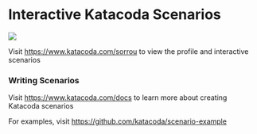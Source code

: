 # Interactive Katacoda Scenarios

[![](http://shields.katacoda.com/katacoda/sorrou/count.svg)](https://www.katacoda.com/sorrou "Get your profile on Katacoda.com")

Visit https://www.katacoda.com/sorrou to view the profile and interactive scenarios

### Writing Scenarios
Visit https://www.katacoda.com/docs to learn more about creating Katacoda scenarios

For examples, visit https://github.com/katacoda/scenario-example
